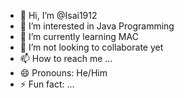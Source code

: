 - 👋 Hi, I’m @Isai1912
- 👀 I’m interested in Java Programming 
- 🌱 I’m currently learning MAC
- 💞️ I’m not looking to collaborate yet
- 📫 How to reach me ...
- 😄 Pronouns: He/Him
- ⚡ Fun fact: ...

<!---
Isai1912/Isai1912 is a ✨ special ✨ repository because its `README.md` (this file) appears on your GitHub profile.
You can click the Preview link to take a look at your changes.
--->
